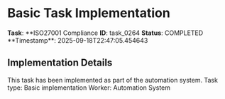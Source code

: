 # Basic Task Implementation

**Task**: **ISO27001 Compliance
**ID**: task_0264
**Status**: COMPLETED
**Timestamp\*\*: 2025-09-18T22:47:05.454643

## Implementation Details

This task has been implemented as part of the automation system.
Task type: Basic implementation
Worker: Automation System
